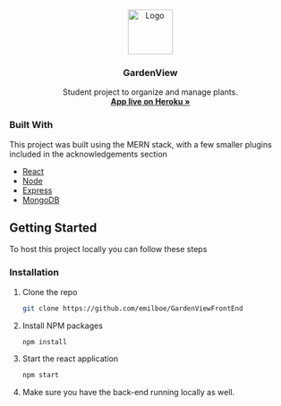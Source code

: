 
<!-- PROJECT LOGO -->
<br />
<p align="center">
  <a href="https://gardenview.herokuapp.com/">
    <img src="https://i.imgur.com/vgCvZFd.png" alt="Logo" width="80" height="80">
  </a>

  <h3 align="center">GardenView</h3>

  <p align="center">
    Student project to organize and manage plants.
    <br />
    <a href="https://gardenview.herokuapp.com/"><strong>App live on Heroku »</strong></a>
    <br />
  </p>
</p>


<!-- ABOUT THE PROJECT -->
<!-- ## About The Project

[![Product Name Screen Shot][product-screenshot]](https://example.com)

There are many great README templates available on GitHub, however, I didn't find one that really suit my needs so I created this enhanced one. I want to create a README template so amazing that it'll be the last one you ever need -- I think this is it.

Here's why:
* Your time should be focused on creating something amazing. A project that solves a problem and helps others
* You shouldn't be doing the same tasks over and over like creating a README from scratch
* You should element DRY principles to the rest of your life :smile:

Of course, no one template will serve all projects since your needs may be different. So I'll be adding more in the near future. You may also suggest changes by forking this repo and creating a pull request or opening an issue. Thanks to all the people have have contributed to expanding this template!

A list of commonly used resources that I find helpful are listed in the acknowledgements. -->

### Built With

This project was built using the MERN stack, with a few smaller plugins included in the acknowledgements section

* [React](https://reactjs.org/)
* [Node](https://nodejs.org/en/)
* [Express](https://expressjs.com/)
* [MongoDB](https://www.mongodb.com/)



<!-- GETTING STARTED -->
## Getting Started

To host this project locally you can follow these steps

### Installation

1. Clone the repo
   ```sh
   git clone https://github.com/emilboe/GardenViewFrontEnd
   ```
2. Install NPM packages
   ```sh
   npm install
   ```
3. Start the react application
   ```sh
   npm start
   ```
4. Make sure you have the back-end running locally as well.

